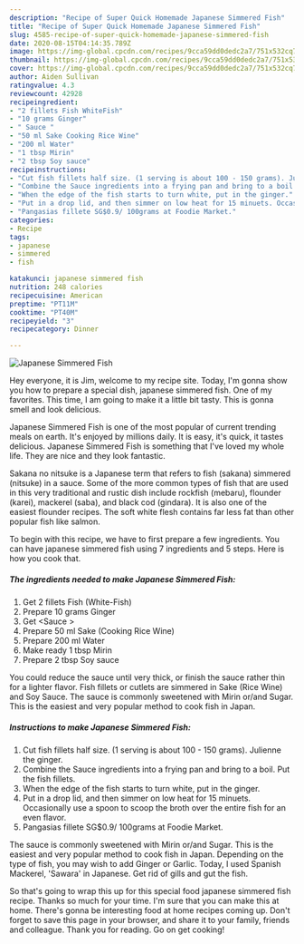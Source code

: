 ```yaml
---
description: "Recipe of Super Quick Homemade Japanese Simmered Fish"
title: "Recipe of Super Quick Homemade Japanese Simmered Fish"
slug: 4585-recipe-of-super-quick-homemade-japanese-simmered-fish
date: 2020-08-15T04:14:35.789Z
image: https://img-global.cpcdn.com/recipes/9cca59dd0dedc2a7/751x532cq70/japanese-simmered-fish-recipe-main-photo.jpg
thumbnail: https://img-global.cpcdn.com/recipes/9cca59dd0dedc2a7/751x532cq70/japanese-simmered-fish-recipe-main-photo.jpg
cover: https://img-global.cpcdn.com/recipes/9cca59dd0dedc2a7/751x532cq70/japanese-simmered-fish-recipe-main-photo.jpg
author: Aiden Sullivan
ratingvalue: 4.3
reviewcount: 42928
recipeingredient:
- "2 fillets Fish WhiteFish"
- "10 grams Ginger"
- " Sauce "
- "50 ml Sake Cooking Rice Wine"
- "200 ml Water"
- "1 tbsp Mirin"
- "2 tbsp Soy sauce"
recipeinstructions:
- "Cut fish fillets half size. (1 serving is about 100 - 150 grams). Julienne the ginger."
- "Combine the Sauce ingredients into a frying pan and bring to a boil. Put the fish fillets."
- "When the edge of the fish starts to turn white, put in the ginger."
- "Put in a drop lid, and then simmer on low heat for 15 minuets. Occasionally use a spoon to scoop the broth over the entire fish for an even flavor."
- "Pangasias fillete SG$0.9/ 100grams at Foodie Market."
categories:
- Recipe
tags:
- japanese
- simmered
- fish

katakunci: japanese simmered fish 
nutrition: 248 calories
recipecuisine: American
preptime: "PT11M"
cooktime: "PT40M"
recipeyield: "3"
recipecategory: Dinner

---
```



![Japanese Simmered Fish](https://img-global.cpcdn.com/recipes/9cca59dd0dedc2a7/751x532cq70/japanese-simmered-fish-recipe-main-photo.jpg)

Hey everyone, it is Jim, welcome to my recipe site. Today, I'm gonna show you how to prepare a special dish, japanese simmered fish. One of my favorites. This time, I am going to make it a little bit tasty. This is gonna smell and look delicious.

Japanese Simmered Fish is one of the most popular of current trending meals on earth. It's enjoyed by millions daily. It is easy, it's quick, it tastes delicious. Japanese Simmered Fish is something that I've loved my whole life. They are nice and they look fantastic.

Sakana no nitsuke is a Japanese term that refers to fish (sakana) simmered (nitsuke) in a sauce. Some of the more common types of fish that are used in this very traditional and rustic dish include rockfish (mebaru), flounder (karei), mackerel (saba), and black cod (gindara). It is also one of the easiest flounder recipes. The soft white flesh contains far less fat than other popular fish like salmon.


To begin with this recipe, we have to first prepare a few ingredients. You can have japanese simmered fish using 7 ingredients and 5 steps. Here is how you cook that.

<!--inarticleads1-->

##### The ingredients needed to make Japanese Simmered Fish:

1. Get 2 fillets Fish (White-Fish)
1. Prepare 10 grams Ginger
1. Get  &lt;Sauce &gt;
1. Prepare 50 ml Sake (Cooking Rice Wine)
1. Prepare 200 ml Water
1. Make ready 1 tbsp Mirin
1. Prepare 2 tbsp Soy sauce


You could reduce the sauce until very thick, or finish the sauce rather thin for a lighter flavor. Fish fillets or cutlets are simmered in Sake (Rice Wine) and Soy Sauce. The sauce is commonly sweetened with Mirin or/and Sugar. This is the easiest and very popular method to cook fish in Japan. 

<!--inarticleads2-->

##### Instructions to make Japanese Simmered Fish:

1. Cut fish fillets half size. (1 serving is about 100 - 150 grams). Julienne the ginger.
1. Combine the Sauce ingredients into a frying pan and bring to a boil. Put the fish fillets.
1. When the edge of the fish starts to turn white, put in the ginger.
1. Put in a drop lid, and then simmer on low heat for 15 minuets. Occasionally use a spoon to scoop the broth over the entire fish for an even flavor.
1. Pangasias fillete SG$0.9/ 100grams at Foodie Market.


The sauce is commonly sweetened with Mirin or/and Sugar. This is the easiest and very popular method to cook fish in Japan. Depending on the type of fish, you may wish to add Ginger or Garlic. Today, I used Spanish Mackerel, &#39;Sawara&#39; in Japanese. Get rid of gills and gut the fish. 

So that's going to wrap this up for this special food japanese simmered fish recipe. Thanks so much for your time. I'm sure that you can make this at home. There's gonna be interesting food at home recipes coming up. Don't forget to save this page in your browser, and share it to your family, friends and colleague. Thank you for reading. Go on get cooking!
